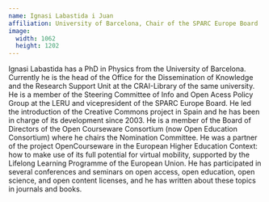 ```yaml
---
name: Ignasi Labastida i Juan
affiliation: University of Barcelona, Chair of the SPARC Europe Board
image:
  width: 1062
  height: 1202
---
```


Ignasi Labastida has a PhD in Physics from the University of Barcelona. Currently he is the head of the Office for the Dissemination of Knowledge and the Research Support Unit at the CRAI-Library of the same university. He is a member of the Steering Committee of Info and Open Acess Policy Group at the LERU and vicepresident of the SPARC Europe Board. He led the introduction of the Creative Commons project in Spain and he has been in charge of its development since 2003. He is a member of the Board of Directors of the Open Courseware Consortium (now Open Education Consortium) where he chairs the Nomination Committee. He was a partner of the project OpenCourseware in the European Higher Education Context: how to make use of its full potential for virtual mobility, supported by the Lifelong Learning Programme of the European Union. He has participated in several conferences and seminars on open access, open education, open science, and open content licenses, and he has written about these topics in journals and books.
